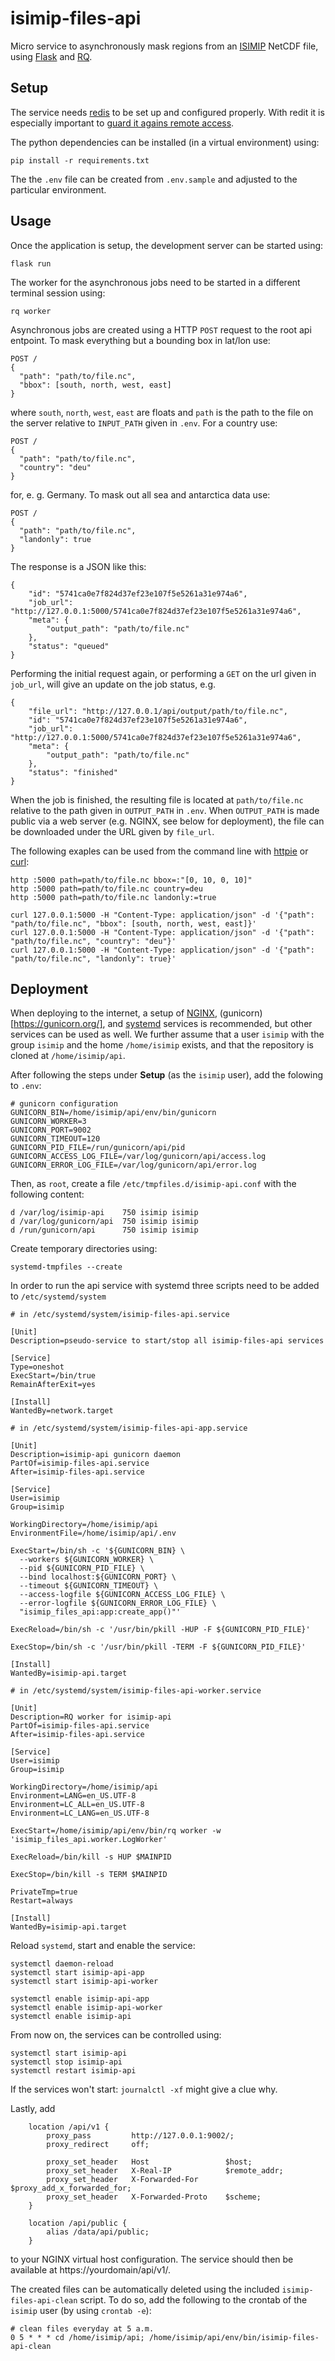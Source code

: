 isimip-files-api
================

Micro service to asynchronously mask regions from an [ISIMIP](https://isimip.org) NetCDF file, using [Flask](https://palletsprojects.com/p/flask/) and [RQ](https://python-rq.org/).

Setup
-----

The service needs [redis](https://redis.io/) to be set up and configured properly. With redit it is especially important to [guard it agains remote access](https://redis.io/topics/security).

The python dependencies can be installed (in a virtual environment) using:

```
pip install -r requirements.txt
```

The the `.env` file can be created from `.env.sample` and adjusted to the particular environment.


Usage
-----

Once the application is setup, the development server can be started using:

```
flask run
```

The worker for the asynchronous jobs need to be started in a different terminal session using:

```
rq worker
```

Asynchronous jobs are created using a HTTP `POST` request to the root api entpoint. To mask everything but a bounding box in lat/lon use:

```
POST /
{
  "path": "path/to/file.nc",
  "bbox": [south, north, west, east]
}
```

where `south`, `north`, `west`, `east` are floats and `path` is the path to the file on the server relative to `INPUT_PATH` given in `.env`. For a country use:

```
POST /
{
  "path": "path/to/file.nc",
  "country": "deu"
}
```

for, e. g. Germany. To mask out all sea and antarctica data use:

```
POST /
{
  "path": "path/to/file.nc",
  "landonly": true
}
```

The response is a JSON like this:

```
{
    "id": "5741ca0e7f824d37ef23e107f5e5261a31e974a6",
    "job_url": "http://127.0.0.1:5000/5741ca0e7f824d37ef23e107f5e5261a31e974a6",
    "meta": {
        "output_path": "path/to/file.nc"
    },
    "status": "queued"
}
```

Performing the initial request again, or performing a `GET` on the url given in `job_url`, will give an update on the job status, e.g.

```
{
    "file_url": "http://127.0.0.1/api/output/path/to/file.nc",
    "id": "5741ca0e7f824d37ef23e107f5e5261a31e974a6",
    "job_url": "http://127.0.0.1:5000/5741ca0e7f824d37ef23e107f5e5261a31e974a6",
    "meta": {
        "output_path": "path/to/file.nc"
    },
    "status": "finished"
}
```

When the job is finished, the resulting file is located at `path/to/file.nc` relative to the path given in `OUTPUT_PATH` in `.env`. When `OUTPUT_PATH` is made public via a web server (e.g. NGINX, see below for deployment), the file can be downloaded under the URL given by `file_url`.

The following exaples can be used from the command line with [httpie](https://httpie.org/) or [curl](https://curl.haxx.se/):

```
http :5000 path=path/to/file.nc bbox=:"[0, 10, 0, 10]"
http :5000 path=path/to/file.nc country=deu
http :5000 path=path/to/file.nc landonly:=true

curl 127.0.0.1:5000 -H "Content-Type: application/json" -d '{"path": "path/to/file.nc", "bbox": [south, north, west, east]}'
curl 127.0.0.1:5000 -H "Content-Type: application/json" -d '{"path": "path/to/file.nc", "country": "deu"}'
curl 127.0.0.1:5000 -H "Content-Type: application/json" -d '{"path": "path/to/file.nc", "landonly": true}'
```

Deployment
----------

When deploying to the internet, a setup of [NGINX](https://www.nginx.com/), (gunicorn)[https://gunicorn.org/], and [systemd](https://www.freedesktop.org/wiki/Software/systemd/) services is recommended, but other services can be used as well. We further assume that a user `isimip` with the group `isimip` and the home `/home/isimip` exists, and that the repository is cloned at `/home/isimip/api`.

After following the steps under **Setup** (as the `isimip` user), add the folowing to `.env`:

```
# gunicorn configuration
GUNICORN_BIN=/home/isimip/api/env/bin/gunicorn
GUNICORN_WORKER=3
GUNICORN_PORT=9002
GUNICORN_TIMEOUT=120
GUNICORN_PID_FILE=/run/gunicorn/api/pid
GUNICORN_ACCESS_LOG_FILE=/var/log/gunicorn/api/access.log
GUNICORN_ERROR_LOG_FILE=/var/log/gunicorn/api/error.log
```

Then, as `root`, create a file `/etc/tmpfiles.d/isimip-api.conf` with the following content:

```
d /var/log/isimip-api    750 isimip isimip
d /var/log/gunicorn/api  750 isimip isimip
d /run/gunicorn/api      750 isimip isimip
```

Create temporary directories using:

```
systemd-tmpfiles --create
```

In order to run the api service with systemd three scripts need to be added to `/etc/systemd/system`

```
# in /etc/systemd/system/isimip-files-api.service

[Unit]
Description=pseudo-service to start/stop all isimip-files-api services

[Service]
Type=oneshot
ExecStart=/bin/true
RemainAfterExit=yes

[Install]
WantedBy=network.target
```

```
# in /etc/systemd/system/isimip-files-api-app.service

[Unit]
Description=isimip-api gunicorn daemon
PartOf=isimip-files-api.service
After=isimip-files-api.service

[Service]
User=isimip
Group=isimip

WorkingDirectory=/home/isimip/api
EnvironmentFile=/home/isimip/api/.env

ExecStart=/bin/sh -c '${GUNICORN_BIN} \
  --workers ${GUNICORN_WORKER} \
  --pid ${GUNICORN_PID_FILE} \
  --bind localhost:${GUNICORN_PORT} \
  --timeout ${GUNICORN_TIMEOUT} \
  --access-logfile ${GUNICORN_ACCESS_LOG_FILE} \
  --error-logfile ${GUNICORN_ERROR_LOG_FILE} \
  "isimip_files_api:app:create_app()"'

ExecReload=/bin/sh -c '/usr/bin/pkill -HUP -F ${GUNICORN_PID_FILE}'

ExecStop=/bin/sh -c '/usr/bin/pkill -TERM -F ${GUNICORN_PID_FILE}'

[Install]
WantedBy=isimip-api.target
```

```
# in /etc/systemd/system/isimip-files-api-worker.service

[Unit]
Description=RQ worker for isimip-api
PartOf=isimip-files-api.service
After=isimip-files-api.service

[Service]
User=isimip
Group=isimip

WorkingDirectory=/home/isimip/api
Environment=LANG=en_US.UTF-8
Environment=LC_ALL=en_US.UTF-8
Environment=LC_LANG=en_US.UTF-8

ExecStart=/home/isimip/api/env/bin/rq worker -w 'isimip_files_api.worker.LogWorker'

ExecReload=/bin/kill -s HUP $MAINPID

ExecStop=/bin/kill -s TERM $MAINPID

PrivateTmp=true
Restart=always

[Install]
WantedBy=isimip-api.target
```

Reload `systemd`, start and enable the service:

```
systemctl daemon-reload
systemctl start isimip-api-app
systemctl start isimip-api-worker

systemctl enable isimip-api-app
systemctl enable isimip-api-worker
systemctl enable isimip-api
```

From now on, the services can be controlled using:

```
systemctl start isimip-api
systemctl stop isimip-api
systemctl restart isimip-api
```

If the services won't start: `journalctl -xf` might give a clue why.

Lastly, add

```
    location /api/v1 {
        proxy_pass         http://127.0.0.1:9002/;
        proxy_redirect     off;

        proxy_set_header   Host                 $host;
        proxy_set_header   X-Real-IP            $remote_addr;
        proxy_set_header   X-Forwarded-For      $proxy_add_x_forwarded_for;
        proxy_set_header   X-Forwarded-Proto    $scheme;
    }

    location /api/public {
        alias /data/api/public;
    }
```

to your NGINX virtual host configuration. The service should then be available at https://yourdomain/api/v1/.

The created files can be automatically deleted using the included `isimip-files-api-clean` script. To do so, add the following to the crontab of the `isimip` user (by using `crontab -e`):

```
# clean files everyday at 5 a.m.
0 5 * * * cd /home/isimip/api; /home/isimip/api/env/bin/isimip-files-api-clean
```
